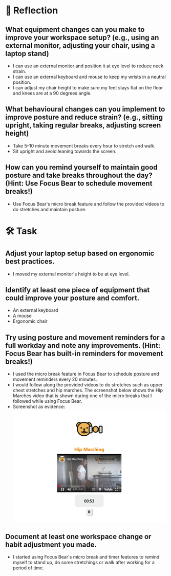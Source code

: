# 📝 Reflection

## What equipment changes can you make to improve your workspace setup? (e.g., using an external monitor, adjusting your chair, using a laptop stand)
- I can use an external monitor and position it at eye level to reduce neck strain.
- I can use an external keyboard and mouse to keep my wrists in a neutral position.
- I can adjust my chair height to make sure my feet stays flat on the floor and knees are at a 90 degrees angle.

## What behavioural changes can you implement to improve posture and reduce strain? (e.g., sitting upright, taking regular breaks, adjusting screen height)
- Take 5–10 minute movement breaks every hour to stretch and walk.
- Sit upright and avoid leaning towards the screen.

## How can you remind yourself to maintain good posture and take breaks throughout the day? (Hint: Use Focus Bear to schedule movement breaks!)
- Use Focus Bear's micro break feature and follow the provided videos to do stretches and maintain posture.


# 🛠️ Task

## Adjust your laptop setup based on ergonomic best practices.
- I moved my external monitor's height to be at eye level.

## Identify at least one piece of equipment that could improve your posture and comfort.
- An external keyboard
- A mouse
- Ergonomic chair

## Try using posture and movement reminders for a full workday and note any improvements. (Hint: Focus Bear has built-in reminders for movement breaks!)
- I used the micro break feature in Focus Bear to schedule posture and movement reminders every 20 minutes.
- I would follow along the provided videos to do stretches such as upper chest stretches and hip marches. The screenshot below shows the Hip Marches video that is shown during one of the micro breaks that I followed while using Focus Bear.
- Screenshot as evidence:
![Screenshot of micro break exercise on Focus Bear](images/micro_break_posture_evidence.png) 

## Document at least one workspace change or habit adjustment you made.
- I started using Focus Bear's micro break and timer features to remind myself to stand up, do some stretchings or walk after working for a period of time. 